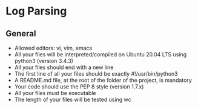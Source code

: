# Log Parsing
## General
- Allowed editors: vi, vim, emacs<br>
- All your files will be interpreted/compiled on Ubuntu 20.04 LTS using python3 (version 3.4.3)<br>
- All your files should end with a new line<br>
- The first line of all your files should be exactly #!/usr/bin/python3<br>
- A README.md file, at the root of the folder of the project, is mandatory<br>
- Your code should use the PEP 8 style (version 1.7.x)<br>
- All your files must be executable<br>
- The length of your files will be tested using wc<br>

